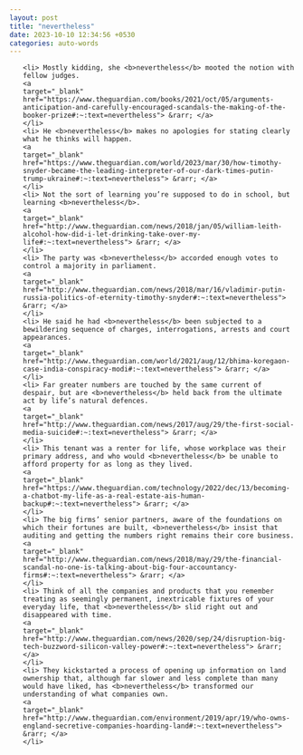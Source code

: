 ```yaml
---
layout: post
title: "nevertheless"
date: 2023-10-10 12:34:56 +0530
categories: auto-words
---
```

<ol>

    <li> Mostly kidding, she <b>nevertheless</b> mooted the notion with fellow judges.
    <a 
    target="_blank" 
    href="https://www.theguardian.com/books/2021/oct/05/arguments-anticipation-and-carefully-encouraged-scandals-the-making-of-the-booker-prize#:~:text=nevertheless"> &rarr; </a>
    </li>
    <li> He <b>nevertheless</b> makes no apologies for stating clearly what he thinks will happen.
    <a 
    target="_blank" 
    href="https://www.theguardian.com/world/2023/mar/30/how-timothy-snyder-became-the-leading-interpreter-of-our-dark-times-putin-trump-ukraine#:~:text=nevertheless"> &rarr; </a>
    </li>
    <li> Not the sort of learning you’re supposed to do in school, but learning <b>nevertheless</b>.
    <a 
    target="_blank" 
    href="http://www.theguardian.com/news/2018/jan/05/william-leith-alcohol-how-did-i-let-drinking-take-over-my-life#:~:text=nevertheless"> &rarr; </a>
    </li>
    <li> The party was <b>nevertheless</b> accorded enough votes to control a majority in parliament.
    <a 
    target="_blank" 
    href="http://www.theguardian.com/news/2018/mar/16/vladimir-putin-russia-politics-of-eternity-timothy-snyder#:~:text=nevertheless"> &rarr; </a>
    </li>
    <li> He said he had <b>nevertheless</b> been subjected to a bewildering sequence of charges, interrogations, arrests and court appearances.
    <a 
    target="_blank" 
    href="http://www.theguardian.com/world/2021/aug/12/bhima-koregaon-case-india-conspiracy-modi#:~:text=nevertheless"> &rarr; </a>
    </li>
    <li> Far greater numbers are touched by the same current of despair, but are <b>nevertheless</b> held back from the ultimate act by life’s natural defences.
    <a 
    target="_blank" 
    href="http://www.theguardian.com/news/2017/aug/29/the-first-social-media-suicide#:~:text=nevertheless"> &rarr; </a>
    </li>
    <li> This tenant was a renter for life, whose workplace was their primary address, and who would <b>nevertheless</b> be unable to afford property for as long as they lived.
    <a 
    target="_blank" 
    href="https://www.theguardian.com/technology/2022/dec/13/becoming-a-chatbot-my-life-as-a-real-estate-ais-human-backup#:~:text=nevertheless"> &rarr; </a>
    </li>
    <li> The big firms’ senior partners, aware of the foundations on which their fortunes are built, <b>nevertheless</b> insist that auditing and getting the numbers right remains their core business.
    <a 
    target="_blank" 
    href="http://www.theguardian.com/news/2018/may/29/the-financial-scandal-no-one-is-talking-about-big-four-accountancy-firms#:~:text=nevertheless"> &rarr; </a>
    </li>
    <li> Think of all the companies and products that you remember treating as seemingly permanent, inextricable fixtures of your everyday life, that <b>nevertheless</b> slid right out and disappeared with time.
    <a 
    target="_blank" 
    href="http://www.theguardian.com/news/2020/sep/24/disruption-big-tech-buzzword-silicon-valley-power#:~:text=nevertheless"> &rarr; </a>
    </li>
    <li> They kickstarted a process of opening up information on land ownership that, although far slower and less complete than many would have liked, has <b>nevertheless</b> transformed our understanding of what companies own.
    <a 
    target="_blank" 
    href="http://www.theguardian.com/environment/2019/apr/19/who-owns-england-secretive-companies-hoarding-land#:~:text=nevertheless"> &rarr; </a>
    </li>